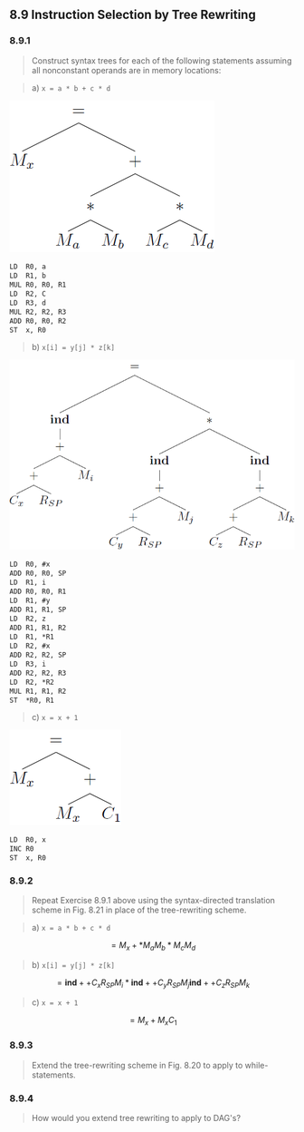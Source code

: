 ## 8.9 Instruction Selection by Tree Rewriting

### 8.9.1

> Construct syntax trees for each of the following statements assuming all nonconstant operands are in memory locations:

> a) `x = a * b + c * d`

![](./img/8.9.1.a.png)

```
LD  R0, a
LD  R1, b
MUL R0, R0, R1
LD  R2, C
LD  R3, d
MUL R2, R2, R3
ADD R0, R0, R2
ST  x, R0
```

> b) `x[i] = y[j] * z[k]`

![](./img/8.9.1.b.png)

```
LD  R0, #x
ADD R0, R0, SP
LD  R1, i
ADD R0, R0, R1
LD  R1, #y
ADD R1, R1, SP
LD  R2, z
ADD R1, R1, R2
LD  R1, *R1
LD  R2, #x
ADD R2, R2, SP
LD  R3, i
ADD R2, R2, R3
LD  R2, *R2
MUL R1, R1, R2
ST  *R0, R1
```

> c) `x = x + 1`

![](./img/8.9.1.c.png)

```
LD  R0, x
INC R0
ST  x, R0
```

### 8.9.2

> Repeat Exercise 8.9.1 above using the syntax-directed translation scheme in Fig. 8.21 in place of the tree-rewriting scheme.

> a) `x = a * b + c * d`

$$= M_x + * M_a M_b * M_c M_d$$

> b) `x[i] = y[j] * z[k]`

$$= \mathbf{ind} + + C_x R_{SP} M_i * \mathbf{ind} + + C_y R_{SP} M_j \mathbf{ind} + + C_z R_{SP} M_k$$

> c) `x = x + 1`

$$= M_x + M_x C_1$$

### 8.9.3

> Extend the tree-rewriting scheme in Fig. 8.20 to apply to while-statements.

### 8.9.4

> How would you extend tree rewriting to apply to DAG's?
